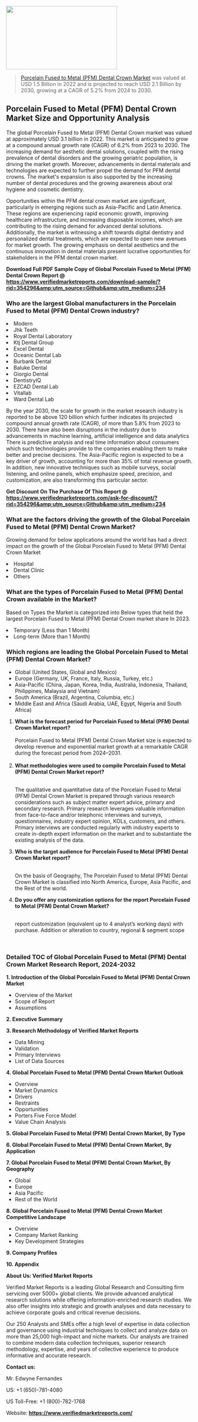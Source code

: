 
<img src="https://ffe5etoiles.com/wp-content/uploads/2024/12/MST1-300x171.png" alt="" width="300" height="171" class="alignnone size-medium wp-image-20088" /><blockquote><p><p><a href="https://www.verifiedmarketreports.com/download-sample/?rid=354296&utm_source=Github&utm_medium=234" target="_blank">Porcelain Fused to Metal (PFM) Dental Crown Market</a> was valued at USD 1.5 Billion in 2022 and is projected to reach USD 2.1 Billion by 2030, growing at a CAGR of 5.2% from 2024 to 2030.</p></blockquote><p><h2>Porcelain Fused to Metal (PFM) Dental Crown Market Size and Opportunity Analysis</h2><p>The global Porcelain Fused to Metal (PFM) Dental Crown market was valued at approximately USD 3.1 billion in 2022. This market is anticipated to grow at a compound annual growth rate (CAGR) of 6.2% from 2023 to 2030. The increasing demand for aesthetic dental solutions, coupled with the rising prevalence of dental disorders and the growing geriatric population, is driving the market growth. Moreover, advancements in dental materials and technologies are expected to further propel the demand for PFM dental crowns. The market's expansion is also supported by the increasing number of dental procedures and the growing awareness about oral hygiene and cosmetic dentistry.</p><p>Opportunities within the PFM dental crown market are significant, particularly in emerging regions such as Asia-Pacific and Latin America. These regions are experiencing rapid economic growth, improving healthcare infrastructure, and increasing disposable incomes, which are contributing to the rising demand for advanced dental solutions. Additionally, the market is witnessing a shift towards digital dentistry and personalized dental treatments, which are expected to open new avenues for market growth. The growing emphasis on dental aesthetics and the continuous innovation in dental materials present lucrative opportunities for stakeholders in the PFM dental crown market.</p></p><p class=""><strong>Download Full PDF Sample Copy of Global Porcelain Fused to Metal (PFM) Dental Crown Report @ <a href="https://www.verifiedmarketreports.com/download-sample/?rid=354296&amp;utm_source=Github&amp;utm_medium=234" target="_blank">https://www.verifiedmarketreports.com/download-sample/?rid=354296&amp;utm_source=Github&amp;utm_medium=234</a></strong></p><h3 id="" class="">Who are the largest Global manufacturers in the Porcelain Fused to Metal (PFM) Dental Crown industry?</h3><p><li>Modern</li><li> Jhk Teeth</li><li> Royal Dental Laboratory</li><li> Ktj Dental Group</li><li> Excel Dental</li><li> Oceanic Dental Lab</li><li> Burbank Dental</li><li> Baluke Dental</li><li> Giorgio Dental</li><li> DentistryIQ</li><li> EZCAD Dental Lab</li><li> Vitallab</li><li> Ward Dental Lab</li></p><div class=""><div class="" dir="" data-message-author-role="" data-message-id="" data-message-model-slug=""><div class=""><div class=""><div class=""><div class="" dir="" data-message-author-role="" data-message-id="" data-message-model-slug=""><div class=""><div class=""><p>By the year 2030, the scale for growth in the market research industry is reported to be above 120 billion which further indicates its projected compound annual growth rate (CAGR), of more than 5.8% from 2023 to 2030. There have also been disruptions in the industry due to advancements in machine learning, artificial intelligence and data analytics There is predictive analysis and real time information about consumers which such technologies provide to the companies enabling them to make better and precise decisions. The Asia-Pacific region is expected to be a key driver of growth, accounting for more than 35% of total revenue growth. In addition, new innovative techniques such as mobile surveys, social listening, and online panels, which emphasize speed, precision, and customization, are also transforming this particular sector.</p><p><strong>Get Discount On The Purchase Of This Report @&nbsp; <a href="https://www.verifiedmarketreports.com/ask-for-discount/?rid=354296&amp;utm_source=Github&amp;utm_medium=234" target="_blank">https://www.verifiedmarketreports.com/ask-for-discount/?rid=354296&amp;utm_source=Github&amp;utm_medium=234</a></strong></p></div></div></div></div></div></div></div></div><h3 id="" class="">What are the factors driving the growth of the Global Porcelain Fused to Metal (PFM) Dental Crown Market?</h3><p id="" class="">Growing demand for below applications around the world has had a direct impact on the growth of the Global Porcelain Fused to Metal (PFM) Dental Crown Market</p><p id="" class=""><li>Hospital</li><li> Dental Clinic</li><li> Others</li></p><h3 id="" class="">What are the types of Porcelain Fused to Metal (PFM) Dental Crown available in the Market?</h3><p id="" class="">Based on Types the Market is categorized into Below types that held the largest Porcelain Fused to Metal (PFM) Dental Crown market share In 2023.</p><p id="" class=""><li>Temporary (Less than 1 Month)</li><li> Long-term (More than 1 Month)</li></p><h3 id="" class="">Which regions are leading the Global Porcelain Fused to Metal (PFM) Dental Crown Market?</h3><ul><li>Global (United States, Global and Mexico)</li><li>Europe (Germany, UK, France, Italy, Russia, Turkey, etc.)</li><li>Asia-Pacific (China, Japan, Korea, India, Australia, Indonesia, Thailand, Philippines, Malaysia and Vietnam)</li><li>South America (Brazil, Argentina, Columbia, etc.)</li><li>Middle East and Africa (Saudi Arabia, UAE, Egypt, Nigeria and South Africa)</li></ul><p><ol><li><strong>What is the forecast period for Porcelain Fused to Metal (PFM) Dental Crown Market report?<br /></strong><br /><span data-sheets-root="1" data-sheets-value="{&quot;1&quot;:2,&quot;2&quot;:&quot;XXXX size is expected to develop revenue and exponential market growth at a remarkable CAGR during the forecast period from 2024&ndash;2030.&quot;}" data-sheets-userformat="{&quot;2&quot;:12674,&quot;4&quot;:{&quot;1&quot;:2,&quot;2&quot;:16776960},&quot;10&quot;:2,&quot;11&quot;:0,&quot;15&quot;:&quot;Arial&quot;,&quot;16&quot;:12}">Porcelain Fused to Metal (PFM) Dental Crown Market size is expected to develop revenue and exponential market growth at a remarkable CAGR during the forecast period from 2024&ndash;2031.</span><br /><br /></li><li><strong>What methodologies were used to compile Porcelain Fused to Metal (PFM) Dental Crown Market report?<br /><br /></strong><p>The qualitative and quantitative data of the&nbsp;Porcelain Fused to Metal (PFM) Dental Crown Market is prepared through various research considerations such as subject matter expert advice, primary and secondary research. Primary research leverages valuable information from face-to-face and/or telephonic interviews and surveys, questionnaires, industry expert opinion, KOLs, customers, and others. Primary interviews are conducted regularly with industry experts to create in-depth expert information on the market and to substantiate the existing analysis of the data.&nbsp;</p></li><li><strong>Who is the target audience for Porcelain Fused to Metal (PFM) Dental Crown Market report?<br /><br /></strong><p>On the basis of Geography, The&nbsp;Porcelain Fused to Metal (PFM) Dental Crown Market is classified into North America, Europe, Asia Pacific, and the Rest of the world.</p></li><li><strong>Do you offer any customization options for the report Porcelain Fused to Metal (PFM) Dental Crown Market?<br /><br /></strong><p>report customization (equivalent up to 4 analyst&rsquo;s working days) with purchase. Addition or alteration to country, regional &amp; segment scope</p><p>&nbsp;</p></li></ol></p><h3 id="" class="">Detailed TOC of Global Porcelain Fused to Metal (PFM) Dental Crown Market Research Report, 2024-2032</h3><p id="" class=""><strong>1. Introduction of the Global Porcelain Fused to Metal (PFM) Dental Crown Market</strong></p><ul><li>Overview of the Market</li><li>Scope of Report</li><li>Assumptions</li></ul><p id="" class=""><strong>2. Executive Summary</strong></p><p id="" class=""><strong>3. Research Methodology of&nbsp;Verified Market Reports</strong></p><ul><li>Data Mining</li><li>Validation</li><li>Primary Interviews</li><li>List of Data Sources</li></ul><p id="" class=""><strong>4. Global Porcelain Fused to Metal (PFM) Dental Crown Market Outlook</strong></p><ul><li>Overview</li><li>Market Dynamics</li><li>Drivers</li><li>Restraints</li><li>Opportunities</li><li>Porters Five Force Model</li><li>Value Chain Analysis</li></ul><p id="" class=""><strong>5. Global Porcelain Fused to Metal (PFM) Dental Crown Market, By&nbsp;Type</strong></p><p id="" class=""><strong>6. Global Porcelain Fused to Metal (PFM) Dental Crown Market, By Application</strong></p><p id="" class=""><strong>7. Global Porcelain Fused to Metal (PFM) Dental Crown Market, By Geography</strong></p><ul><li>Global</li><li>Europe</li><li>Asia Pacific</li><li>Rest of the World</li></ul><p id="" class=""><strong>8. Global Porcelain Fused to Metal (PFM) Dental Crown Market Competitive Landscape</strong></p><ul><li>Overview</li><li>Company Market Ranking</li><li>Key Development Strategies</li></ul><p id="" class=""><strong>9. Company Profiles</strong></p><p id="" class=""><strong>10. Appendix</strong></p><p id="" class=""><strong>About Us: Verified Market Reports</strong></p><p id="" class="">Verified Market Reports is a leading Global Research and Consulting firm servicing over 5000+ global clients. We provide advanced analytical research solutions while offering information-enriched research studies. We also offer insights into strategic and growth analyses and data necessary to achieve corporate goals and critical revenue decisions.</p><p id="" class="">Our 250 Analysts and SMEs offer a high level of expertise in data collection and governance using industrial techniques to collect and analyze data on more than 25,000 high-impact and niche markets. Our analysts are trained to combine modern data collection techniques, superior research methodology, expertise, and years of collective experience to produce informative and accurate research.</p><p id="" class=""><strong>Contact us:</strong></p><p id="" class="">Mr. Edwyne Fernandes</p><p id="" class="">US: +1 (650)-781-4080</p><p id="" class="">US Toll-Free: +1 (800)-782-1768</p><p id="" class="">Website: <a target="" data-test-app-aware-link=""><strong>https://www.verifiedmarketreports.com/</strong></a></p>
